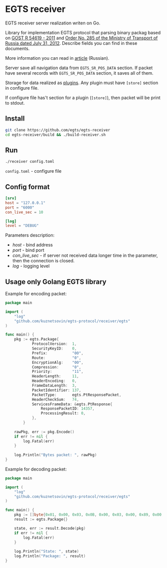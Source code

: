 # EGTS receiver

EGTS receiver server realization writen on Go. 

Library for implementation EGTS protocol that parsing binary packag based on 
[GOST R 54619 - 2011](./docs`/gost54619-2011.pdf) and 
[Order No. 285 of the Ministry of Transport of Russia dated July 31, 2012](./docs/mitransNo285.pdf). 
Describe fields you can find in these documents. 

More information you can read in [article](https://www.swe-notes.ru/post/protocol-egts/) (Russian).
 
Server save all navigation data from ```EGTS_SR_POS_DATA``` section. If packet have several records with 
```EGTS_SR_POS_DATA``` section, it saves all of them. 

Storage for data realized as [plugins](https://github.com/egts/egts-receiver-plugins). Any plugin must have ```[store]```
section in configure file.

If configure file has't section for a plugin (```[store]```), then packet will be print to stdout.

## Install

```bash
git clone https://github.com/egts/egts-receiver
cd egts-receiver/build && ./build-receiver.sh
```

## Run

```bash
./receiver config.toml
```

```config.toml``` - configure file

## Config format

```toml
[srv]
host = "127.0.0.1"
port = "6000"
con_live_sec = 10

[log]
level = "DEBUG"
```

Parameters description:

- *host* - bind address  
- *port* - bind port 
- *con_live_sec* - if server not received data longer time in the parameter, then the connection is closed. 
- *log* - logging level

## Usage only Golang EGTS library

Example for encoding packet:

```go
package main 

import (
    "log"
    "github.com/kuznetsovin/egts-protocol/receiver/egts"
)

func main() {
    pkg := egts.Package{
    		ProtocolVersion:  1,
    		SecurityKeyID:    0,
    		Prefix:           "00",
    		Route:            "0",
    		EncryptionAlg:    "00",
    		Compression:      "0",
    		Priority:         "11",
    		HeaderLength:     11,
    		HeaderEncoding:   0,
    		FrameDataLength:  3,
    		PacketIdentifier: 137,
    		PacketType:       egts.PtResponsePacket,
    		HeaderCheckSum:   74,
    		ServicesFrameData: &egts.PtResponse{
    			ResponsePacketID: 14357,
    			ProcessingResult: 0,
    		},
    	}
    
    rawPkg, err := pkg.Encode()
	if err != nil {
		log.Fatal(err)
	}
    
    log.Println("Bytes packet: ", rawPkg)
}

```

Example for decoding packet:

```go
package main 

import (
    "log"
    "github.com/kuznetsovin/egts-protocol/receiver/egts"
)

func main() {
    pkg := []byte{0x01, 0x00, 0x03, 0x0B, 0x00, 0x03, 0x00, 0x89, 0x00, 0x00, 0x4A, 0x15, 0x38, 0x00, 0x33, 0xE8}
    result := egts.Package{}

    state, err := result.Decode(pkg)
    if err != nil {
 		log.Fatal(err)
 	}
    
    log.Println("State: ", state)
    log.Println("Package: ", result)
}
```